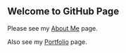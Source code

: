 ## Welcome to GitHub Page

Please see my [About Me](https://github.com/gnagy5/Start-to-Code-with-Swift-Sep-2019---March-2020-/AboutMe) page.

Also see my [Portfolio](https://github.com/gnagy5/Start-to-Code-with-Swift-Sep-2019---March-2020-/Portfolio) page.
